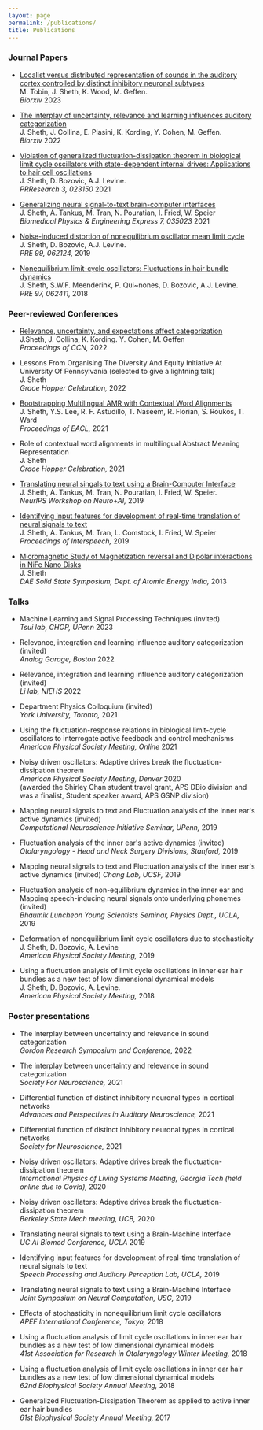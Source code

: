 ```yaml
---
layout: page
permalink: /publications/
title: Publications
---
```


### Journal Papers

* [Localist versus distributed representation of sounds in the auditory cortex controlled by distinct inhibitory neuronal 
subtypes](https://www.biorxiv.org/content/10.1101/2023.02.01.526470v1) <br> M. Tobin, J. Sheth, K. Wood, M. Geffen. <br> *Biorxiv* 2023

* [The interplay of uncertainty, relevance and learning influences auditory categorization](https://www.biorxiv.org/content/10.1101/2022.12.01.518777v1) <br> J. Sheth, J. Collina, E. 
Piasini, K. Kording, Y. Cohen, M. Geffen. <br> *Biorxiv* 2022

* [Violation of generalized fluctuation-dissipation theorem in biological limit cycle oscillators with state-dependent internal drives: Applications to hair cell oscillations](https://journals.aps.org/prresearch/pdf/10.1103/PhysRevResearch.3.023150) <br> 	J. Sheth, D. Bozovic, A.J. Levine. <br> *PRResearch 3, 023150* 2021

* [Generalizing neural signal-to-text brain-computer interfaces](https://iopscience.iop.org/article/10.1088/2057-1976/abf6ab/meta) <br> 	J. Sheth, A. Tankus, M. Tran, N. Pouratian, I. Fried, W. Speier <br> *Biomedical Physics & Engineering Express 7, 035023* 2021

* [Noise-induced distortion of nonequilibrium oscillator mean limit cycle](https://journals.aps.org/pre/abstract/10.1103/PhysRevE.99.062124) <br> J. Sheth, D. Bozovic, A.J. Levine. <br>*PRE 99, 062124,* 2019

* [Nonequilibrium limit-cycle oscillators: Fluctuations in hair bundle dynamics](https://journals.aps.org/pre/abstract/10.1103/PhysRevE.97.062411) <br> 	J. Sheth, S.W.F. Meenderink, P. Qui\~nones, D. Bozovic, A.J. Levine. <br>*PRE 97, 062411,* 2018


### Peer-reviewed Conferences

* [Relevance, uncertainty, and expectations affect categorization](https://2022.ccneuro.org/proceedings/0000196.pdf) <br>  J.Sheth, J. Collina, K. Kording. Y. Cohen, M. Geffen <br> *Proceedings of CCN,* 2022

* Lessons From Organising The Diversity And Equity Initiative At University Of Pennsylvania (selected to give a lightning talk) <br> J. Sheth <br> *Grace Hopper Celebration,* 2022

* [Bootstrapping Multilingual AMR with Contextual Word Alignments](https://aclanthology.org/2021.eacl-main.30.pdf) <br> J. Sheth, Y.S. Lee, R. F. Astudillo, T. Naseem, R. Florian, S. Roukos, T. Ward <br>*Proceedings of EACL,* 2021

* Role of contextual word alignments in multilingual Abstract Meaning Representation <br>  J. Sheth <br> *Grace Hopper Celebration,* 2021

* [Translating neural singals to text using a Brain-Computer Interface](https://openreview.net/pdf?id=B1lj77F88B) <br> J. Sheth, A. Tankus, M. Tran, N. Pouratian, I. Fried, W. Speier. <br>*NeurIPS Workshop on Neuro+AI,* 2019

* [Identifying input features for development of real-time translation of neural signals to text](https://www.isca-speech.org/archive/Interspeech_2019/pdfs/3092.pdf) <br> J. Sheth, A. Tankus, M. Tran, L. Comstock, I. Fried, W. Speier <br>*Proceedings of Interspeech,* 2019

* [Micromagnetic Study of Magnetization reversal and Dipolar interactions in NiFe Nano Disks](https://aip.scitation.org/doi/abs/10.1063/1.4791090?class=pdf&journalCode=apc) <br>J. Sheth <br> *DAE Solid State Symposium, Dept. of Atomic Energy India,* 2013

### Talks

* Machine Learning and Signal Processing Techniques (invited) <br>
*Tsui lab, CHOP, UPenn* 2023

* Relevance, integration and learning influence auditory categorization (invited) <br>
*Analog Garage, Boston* 2022 

* Relevance, integration and learning influence auditory categorization (invited) <br>
*Li lab, NIEHS* 2022

* Department Physics Colloquium (invited) <br>
*York University, Toronto,* 2021

* Using the fluctuation-response relations in biological limit-cycle oscillators to interrogate active feedback and control mechanisms <br>
*American Physical Society Meeting, Online* 2021  <br>

* Noisy driven oscillators: Adaptive drives break the fluctuation-dissipation theorem <br>
*American Physical Society Meeting, Denver* 2020  <br>
(awarded the Shirley Chan student travel grant, APS DBio division and was a finalist, Student speaker award, APS GSNP division)

* Mapping neural signals to text and Fluctuation analysis of the inner ear's active dynamics (invited) <br>*Computational Neuroscience Initiative Seminar, UPenn,* 2019

* Fluctuation analysis of the inner ear's active dynamics (invited) <br> *Otolaryngology - Head and Neck Surgery Divisions, Stanford,* 2019

* Mapping neural signals to text and Fluctuation analysis of the inner ear's active dynamics (invited) *Chang Lab, UCSF,* 2019

* Fluctuation analysis of non-equilibrium dynamics in the inner ear and Mapping speech-inducing neural signals onto underlying phonemes (invited)<br> *Bhaumik Luncheon Young Scientists Seminar, Physics Dept., UCLA,* 2019

* Deformation of nonequilibrium limit cycle oscillators due to stochasticity <br>J. Sheth, D. Bozovic, A. Levine <br> *American Physical Society Meeting,* 2019

* Using a fluctuation analysis of limit cycle oscillations in inner ear hair bundles as a new test of low dimensional dynamical models <br>J. Sheth, D. Bozovic, A. Levine.<br> *American Physical Society Meeting,* 2018

### Poster presentations

* The interplay between uncertainty and relevance in sound categorization <br> *Gordon Research Symposium and Conference,* 2022

* The interplay between uncertainty and relevance in sound categorization <br> *Society For Neuroscience,* 2021

* Differential function of distinct inhibitory neuronal types in cortical networks <br> *Advances and Perspectives in Auditory Neuroscience,* 2021

* Differential function of distinct inhibitory neuronal types in cortical networks <br> *Society for Neuroscience,* 2021

* Noisy driven oscillators: Adaptive drives break the fluctuation-dissipation theorem <br> *International Physics of Living Systems Meeting, Georgia Tech (held online due to Covid),* 2020

* Noisy driven oscillators: Adaptive drives break the fluctuation-dissipation theorem <br> *Berkeley State Mech meeting, UCB,* 2020

* Translating neural signals to text using a Brain-Machine Interface <br> *UC AI Biomed Conference, UCLA* 2019

*  Identifying input features for development of real-time translation of neural signals to text <br> *Speech Processing and Auditory Perception Lab, UCLA,* 2019

* Translating neural signals to text using a Brain-Machine Interface <br> *Joint Symposium on Neural Computation, USC,* 2019

* Effects of stochasticity in nonequilibrium limit cycle oscillators <br>*APEF International Conference,  Tokyo,* 2018

* Using a fluctuation analysis of limit cycle oscillations in inner ear hair
  bundles as a new test of low dimensional dynamical models <br> *41st Association for Research in Otolaryngology Winter Meeting,* 2018

* Using a fluctuation analysis of limit cycle oscillations in inner ear hair
  bundles as a new test of low dimensional dynamical models <br>*62nd Biophysical Society Annual Meeting,* 2018

* Generalized Fluctuation-Dissipation Theorem as applied to active inner ear
  hair bundles <br> *61st Biophysical Society Annual Meeting,* 2017
